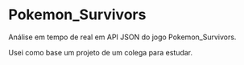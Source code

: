 # Pokemon_Survivors
Análise em tempo de real em API JSON do jogo Pokemon_Survivors.

Usei como base um projeto de um colega para estudar.
